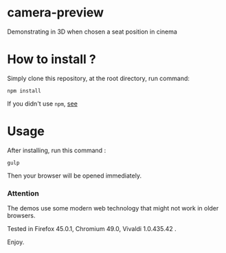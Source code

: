 # camera-preview
Demonstrating in 3D when chosen a seat position in cinema

# How to install ?

Simply clone this repository, at the root directory, run command:
```
npm install
```
If you didn't use `npm`, [see](https://www.npmjs.com/)

# Usage

After installing, run this command :
```
gulp
```

Then your browser will be opened immediately. 

### Attention
The demos use some modern web technology that might not work in older browsers.

Tested in Firefox 45.0.1, Chromium 49.0, Vivaldi 1.0.435.42 .

Enjoy.
